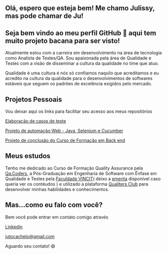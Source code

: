 ## Olá, espero que esteja bem! Me chamo Julissy, mas pode chamar de Ju! 
## Seja bem vindo ao meu perfil GitHub 👋  aqui tem muito projeto bacana para ser visto!

Atualmente estou com a carreira em desenvolvimento na área de tecnologia como Analista de
Testes/QA. 
Sou apaixonada pela área de Qualidade e Testes com a visão de disseminar a cultura da 
qualidade no time que atuo.

Qualidade é uma cultura é nós só confiamos naquilo que acreditamos e eu acredito na cultura da qualidade para o desenvolvimentos de softwares estáveis que seguem os padrões de excelência exigidos pelo mercado.

## Projetos Pessoais

Vou deixar aqui os links para facilitar seu acesso aos meus repositórios


[Elaboração de casos de teste](https://github.com/julissy/TesteTecnico_CriacaoCasodeTeste)


[Projeto de automação Web - Java, Selenium e Cucumber](https://github.com/julissy/TestesAutomatizados_SwagLabs)


[Projeto de conclusão do Curso de Formação em Back end](https://github.com/julissy/EasyMotel)


## Meus estudos

Tenho me dedicado ao Curso de Formação Quality Assurance pela [Qa.Coders](https://www.linkedin.com/company/qa-coders/),
a Pós-Graduação em Engenharia de Software com Ênfase em Qualidade e Testes pela [Faculdade VINCIT](https://www.faculdadevincit.edu.br/cursos/engenharia-de-software-e-teste)( deixo a [ementa](https://dd0c6bc7-a7f9-4995-994e-a65ec4dc6bb8.usrfiles.com/ugd/dd0c6b_41186c3c15c746dbb61ccc93577564c5.pdf) disponível caso queria ver os contéudos ) e utilizado a plataforma [Qualiters Club](https://app.qualitersclub.com/login) para desenvolver minhas habilidades e conhecimentos.


## Mas...como eu falo com você?
Bem você pode entrar em contato comigo através 

[Linkedin](https://www.linkedin.com/in/julissytocachelo/)

jutocachelo@gmail.com

Aguardo seu contato! :smile:
          





